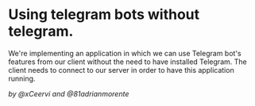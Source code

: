 Using telegram bots without telegram.
===========
We're implementing an application in which we can use Telegram bot's features
from our client without the need to have installed Telegram. The client needs
to connect to our server in order to have this application running.

_by @xCeervi and @81adrianmorente_
